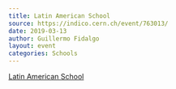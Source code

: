 ```yaml
---
title: Latin American School
source: https://indico.cern.ch/event/763013/
date: 2019-03-13
author: Guillermo Fidalgo
layout: event
categories: Schools
---
```

[Latin American School](https://indico.cern.ch/event/763013/)
